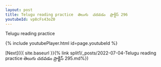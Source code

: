 ```yaml
---
layout: post
title: Telugu reading practice  తెలుగు  చదవడం  ప్రాక్టీస్ 296
youtubeId: vp8cFs43oZ0
---
```

 
 
Telugu reading practice
 
 
 
 
 


{% include youtubePlayer.html id=page.youtubeId %}
 
[Next]({{ site.baseurl }}{% link  split1/_posts/2022-07-04-Telugu reading practice  తెలుగు  చదవడం  ప్రాక్టీస్ 295.md%})
 
